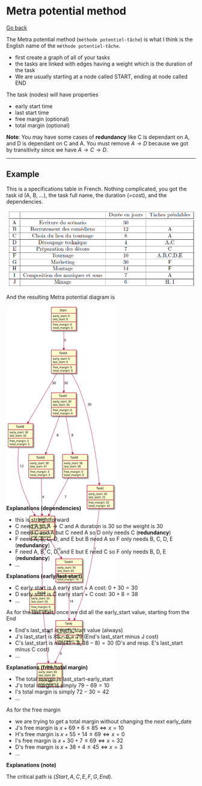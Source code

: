 # Metra potential method

[Go back](..#scheduling-problem)

The Metra potential method (`méthode potentiel-tâche`) is what I think is the English name of the `méthode potentiel-tâche`.

* first create a graph of all of your tasks
* the tasks are linked with edges having a weight which is the duration of the task
* We are usually starting at a node called START, ending at node called END

The task (nodes) will have properties

* early start time
* last start time
* free margin (optional)
* total margin (optional)

**Note**: You may have some cases of **redundancy** like C is dependant on A, and D is dependant on C and A. You must remove $A \to D$ because we got by transitivity since we have $A \to C \to D$.

<hr class="sl">

## Example

This is a specifications table in French. Nothing complicated, you got the task id (A, B, ...), the task full name, the duration (=cost), and the dependencies.

![](images/pt.png)

And the resulting Metra potential diagram is

<div class="overflow-auto" style="max-height: 500px;">

![](images/pt.svg)
</div>

<br>

**Explanations (dependencies)**

* this is straightforward
* C need A so $A \to C$ and A duration is 30 so the weight is 30
* D need C and A but C need A so D only needs C (**redundancy**)
* F need A, B, C, D, and E but B need A so F only needs B, C, D, E (**redundancy**)
* F need A, B, C, D, and E but E need C so F only needs B, D, E (**redundancy**)
* ...

**Explanations (early/last start)**

* C early start is A early start + A cost: $0+30=30$
* D early start is C early start + C cost: $30+8=38$
* ...

As for the last start, once we did all the early_start value, starting from the End

* End's last_start is early_start value (always)
* J's last_start is $85-6=79$ (End's last_start minus J cost)
* C's last_start is $min(41-8, 38-8)=30$ (D's and resp. E's last_start minus C cost)
* ...

**Explanations (free/total margin)**

* The total margin is $\text{last_start-early_start}$
* J's total margin is simply $79-69=10$
* I's total margin is simply $72-30=42$
* ...

As for the free margin

* we are trying to get a total margin without changing the next early_date
* J's free margin is $x + 69 + 6 \le 85 \Leftrightarrow x=10$
* H's free margin is $x + 55 + 14 \le 69 \Leftrightarrow x=0$
* I's free margin is $x + 30 + 7 \le 69 \Leftrightarrow x=32$
* D's free margin is $x + 38 + 4 \le 45 \Leftrightarrow x=3$
* ...

**Explanations (note)**

The critical path is $(Start, A, C, E, F, G, End)$.